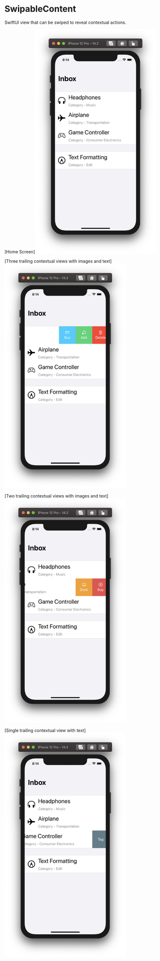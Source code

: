 # SwipableContent
SwiftUI view that can be swiped to reveal contextual actions.

[Home Screen]<img src="./Images/Image1.png" width="400">

[Three trailing contextual views with images and text]<img src="./Images/Image2.png" width="400">

[Two trailing contextual views with images and text]<img src="./Images/Image3.png" width="400">

[Single trailing contextual view with text]<img src="./Images/Image4.png" width="400">
